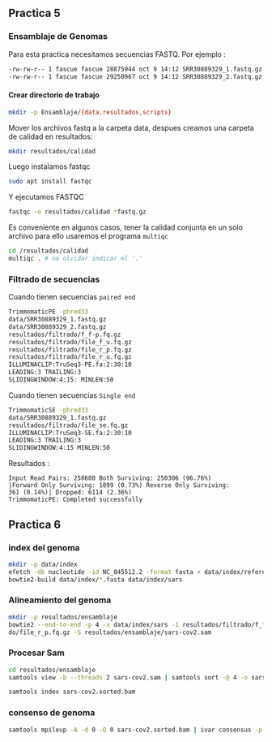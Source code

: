 ## Practica 5
 
### Ensamblaje de Genomas 
Para esta practica necesitamos secuencias FASTQ. 
Por ejemplo : 
```bash
-rw-rw-r-- 1 fascue fascue 28875944 oct 9 14:12 SRR30889329_1.fastq.gz  
-rw-rw-r-- 1 fascue fascue 29250967 oct 9 14:12 SRR30889329_2.fastq.gz
```
#### Crear directorio de trabajo 

```bash
mkdir -p Ensamblaje/{data,resultados,scripts}
```
Mover los archivos fastq a la carpeta data, despues creamos una carpeta de calidad en resultados:

```bash
mkdir resultados/calidad
``` 

Luego instalamos fastqc 
```bash
sudo apt install fastqc
```

Y ejecutamos FASTQC

```bash
fastqc -o resultados/calidad *fastq.gz 
```
Es conveniente en algunos casos, tener la calidad conjunta en un solo archivo para ello usaremos el programa `multiqc`

```bash
cd /resultados/calidad
multiqc . # no olvidar indicar el '.'
``` 
### Filtrado de secuencias 
Cuando tienen secuencias `paired end`
```bash
TrimmomaticPE -phred33 
data/SRR30889329_1.fastq.gz 
data/SRR30889329_2.fastq.gz 
resultados/filtrado/f_f-p.fq.gz 
resultados/filtrado/file_f_u.fq.gz 
resultados/filtrado/file_r_p.fq.gz 
resultados/filtrado/file_r_u.fq.gz 
ILLUMINACLIP:TruSeq3-PE.fa:2:30:10 
LEADING:3 TRAILING:3 
SLIDINGWINDOW:4:15: MINLEN:50
```
Cuando tienen secuencias `Single end`

```bash
TrimmomaticSE -phred33 
data/SRR30889329_1.fastq.gz 
resultados/filtrado/file_se.fq.gz 
ILLUMINACLIP:TruSeq3-SE.fa:2:30:10 
LEADING:3 TRAILING:3
SLIDINGWINDOW:4:15 MINLEN:50
```

Resultados : 

```
Input Read Pairs: 258680 Both Surviving: 250306 (96.76%) 
|Forward Only Surviving: 1899 (0.73%) Reverse Only Surviving:  
361 (0.14%)| Dropped: 6114 (2.36%)  
TrimmomaticPE: Completed successfully
```

## Practica 6 

### index del genoma  

  ```bash
mkdir -p data/index  
efetch -db nucleotide -id NC_045512.2 -format fasta > data/index/reference_sars_cov2.fasta
bowtie2-build data/index/*.fasta data/index/sars
```


### Alineamiento del genoma  

  ```bash
mkdir -p resultados/ensamblaje  
bowtie2 --end-to-end -p 4 -x data/index/sars -1 resultados/filtrado/f_f-p.fq.gz -2 resultados/filtra  
do/file_r_p.fq.gz -S resultados/ensamblaje/sars-cov2.sam
```

### Procesar Sam


  ```bash
cd resultados/ensamblaje
samtools view -b --threads 2 sars-cov2.sam | samtools sort -@ 4 -o sars-cov2.sorted.bam -  
  
samtools index sars-cov2.sorted.bam
```


### consenso de genoma

  ```bash
samtools mpileup -A -d 0 -Q 0 sars-cov2.sorted.bam | ivar consensus -p consenso -q 25 -t 0.06 -n N -m 10
```


